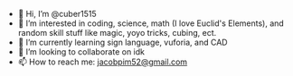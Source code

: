 - 👋 Hi, I’m @cuber1515
- 👀 I’m interested in coding, science, math (I love Euclid's Elements), and random skill stuff like magic, yoyo tricks, cubing, ect.
- 🌱 I’m currently learning sign language, vuforia, and CAD
- 💞️ I’m looking to collaborate on idk
- 📫 How to reach me: jacobpim52@gmail.com

<!---
cuber1515/cuber1515 is a ✨ special ✨ repository because its `README.md` (this file) appears on your GitHub profile.
You can click the Preview link to take a look at your changes.
--->
